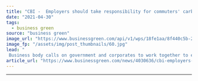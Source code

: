 ```yaml
---
title: "CBI -  Employers should take responsibility for commuters' carbon emissions"
date: "2021-04-30"
tags: 
  - business green
source: "business green"
image_url: "https://www.businessgreen.com/api/v1/wps/18fe1aa/8f440c5b-29bf-4ada-b742-f3b26aebbe6d/2/traffic-185x114.jpg"
image_fp: "/assets/img/post_thumbnails/60.jpg"
lead: "
 Business body calls on government and corporates to work together to encourage greener commuting practices ..."
article_url: "https://www.businessgreen.com/news/4030636/cbi-employers-help-commuters-curb-emissions"
---
```


---
